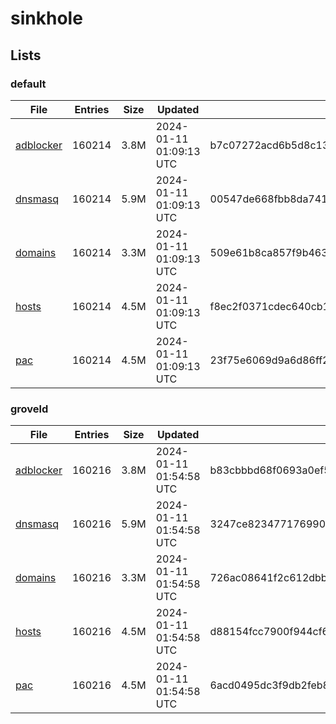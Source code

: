 # sinkhole

## Lists

### default

|File|Entries|Size|Updated|Hash|
|-|-|-|-|-|
|[adblocker](https://raw.githubusercontent.com/groveld/sinkhole/lists/default/adblocker.txt)|160214|3.8M|2024-01-11 01:09:13 UTC|b7c07272acd6b5d8c1341b4a39b1c0376b1a3b70b439547742fb132b0361c886|
|[dnsmasq](https://raw.githubusercontent.com/groveld/sinkhole/lists/default/dnsmasq.txt)|160214|5.9M|2024-01-11 01:09:13 UTC|00547de668fbb8da7414935b9409ddbb8181ad5a4440e09ccc2caf7800ace191|
|[domains](https://raw.githubusercontent.com/groveld/sinkhole/lists/default/domains.txt)|160214|3.3M|2024-01-11 01:09:13 UTC|509e61b8ca857f9b463ceca99bcefac28ba4135b051208edc867d76f8c584672|
|[hosts](https://raw.githubusercontent.com/groveld/sinkhole/lists/default/hosts.txt)|160214|4.5M|2024-01-11 01:09:13 UTC|f8ec2f0371cdec640cb10b4ece604f73fad86fa7cf3041e464a148a11919fb1d|
|[pac](https://raw.githubusercontent.com/groveld/sinkhole/lists/default/pac.txt)|160214|4.5M|2024-01-11 01:09:13 UTC|23f75e6069d9a6d86ff283f0e1de361e33d6f25f308ce27188c901b7646e8a5c|

### groveld

|File|Entries|Size|Updated|Hash|
|-|-|-|-|-|
|[adblocker](https://raw.githubusercontent.com/groveld/sinkhole/lists/groveld/adblocker.txt)|160216|3.8M|2024-01-11 01:54:58 UTC|b83cbbbd68f0693a0ef507346ae879c70013d4be4fc0eefb671dcf50a0e45b6e|
|[dnsmasq](https://raw.githubusercontent.com/groveld/sinkhole/lists/groveld/dnsmasq.txt)|160216|5.9M|2024-01-11 01:54:58 UTC|3247ce8234771769909fc05daee9fb442455e1179f46a5de1147f5e28baba2e3|
|[domains](https://raw.githubusercontent.com/groveld/sinkhole/lists/groveld/domains.txt)|160216|3.3M|2024-01-11 01:54:58 UTC|726ac08641f2c612dbbebc54227a711870afd0745d961a19685b9e4138431257|
|[hosts](https://raw.githubusercontent.com/groveld/sinkhole/lists/groveld/hosts.txt)|160216|4.5M|2024-01-11 01:54:58 UTC|d88154fcc7900f944cf6cf1718f90556b7052a3d615f21e03223771114f884d5|
|[pac](https://raw.githubusercontent.com/groveld/sinkhole/lists/groveld/pac.txt)|160216|4.5M|2024-01-11 01:54:58 UTC|6acd0495dc3f9db2feb86e040e09416abe07668173a72df9d1499bfd176c3bd4|
